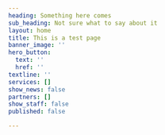```yaml
---
heading: Something here comes
sub_heading: Not sure what to say about it
layout: home
title: This is a test page
banner_image: ''
hero_button:
  text: ''
  href: ''
textline: ''
services: []
show_news: false
partners: []
show_staff: false
published: false

---
```

